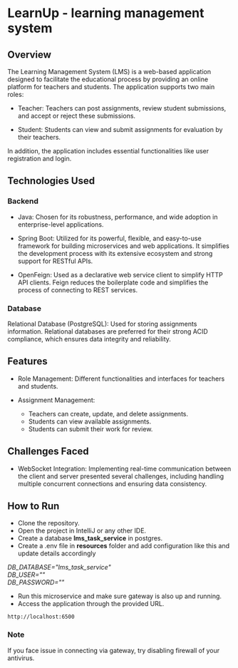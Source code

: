 # LearnUp - learning management system  

## Overview ##

The Learning Management System (LMS) is a web-based application designed to facilitate the educational process by providing an online platform for teachers and students. The application supports two main roles:

* Teacher: Teachers can post assignments, review student submissions, and accept or reject these submissions.

* Student: Students can view and submit assignments for evaluation by their teachers.
  
In addition, the application includes essential functionalities like user registration and login.

## Technologies Used ##

### Backend ###

* Java: Chosen for its robustness, performance, and wide adoption in enterprise-level applications.
  
* Spring Boot: Utilized for its powerful, flexible, and easy-to-use framework for building microservices and web applications. It simplifies the development process with its extensive ecosystem and strong support for RESTful APIs.

* OpenFeign: Used as a declarative web service client to simplify HTTP API clients. Feign reduces the boilerplate code and simplifies the process of connecting to REST services.
  
### Database ###

Relational Database (PostgreSQL): Used for storing assignments information. Relational databases are preferred for their strong ACID compliance, which ensures data integrity and reliability.

## Features ##

* Role Management: Different functionalities and interfaces for teachers and students.

* Assignment Management:
  * Teachers can create, update, and delete assignments.
  * Students can view available assignments.
  * Students can submit their work for review.


## Challenges Faced ##

* WebSocket Integration: Implementing real-time communication between the client and server presented several challenges, including handling multiple concurrent connections and ensuring data consistency.


## How to Run ##
* Clone the repository.
* Open the project in IntelliJ or any other IDE.
* Create a database **lms_task_service** in postgres.
* Create a .env file in **resources** folder and add configuration like this and update details accordingly  
  
*DB_DATABASE="lms_task_service"*  
*DB_USER=""*  
*DB_PASSWORD=""*  
  
* Run this microservice and make sure gateway is also up and running.
* Access the application through the provided URL.
  
```
http://localhost:6500
```


### Note ### 
If you face issue in connecting via gateway, try disabling firewall of your antivirus.


